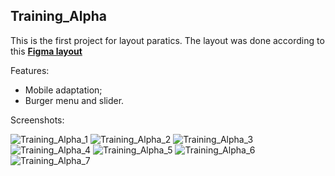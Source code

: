 ## Training_Alpha

This is the first project for layout paratics.
The layout was done according to this __[Figma layout](https://www.figma.com/file/zhDiY8ct7m95aSExhpF2Bu/Training_Alpha?node-id=0%3A1&t=LE4O2kB7Z4q8f1Z2-1)__

Features:
* Mobile adaptation;
* Burger menu and slider.

Screenshots:

![Training_Alpha_1](https://user-images.githubusercontent.com/82032813/211018222-2a13e5fa-e0c7-488e-a6ed-07a6501c4b4c.png)
![Training_Alpha_2](https://user-images.githubusercontent.com/82032813/211018230-062f8fdd-c400-4631-bfff-a691df22e57b.png)
![Training_Alpha_3](https://user-images.githubusercontent.com/82032813/211018235-9a4227da-b341-450c-923f-b602849bfe95.png)
![Training_Alpha_4](https://user-images.githubusercontent.com/82032813/211018264-2a88b979-d37c-4015-a19c-281196ac6110.png)
![Training_Alpha_5](https://user-images.githubusercontent.com/82032813/211018270-eae52d54-25b0-46ec-9d03-d0ee31bdfa55.png)
![Training_Alpha_6](https://user-images.githubusercontent.com/82032813/211018274-12f13bdd-9732-49c4-97ff-4dc8eef31dc8.png)
![Training_Alpha_7](https://user-images.githubusercontent.com/82032813/211018311-eb4fcf60-ea43-4b86-9644-f98b0feff8d4.png)
